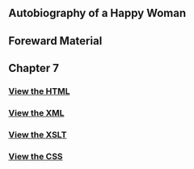 ## Autobiography of a Happy Woman

## Foreward Material

## Chapter 7
### [View the HTML](https://github.com/smmcentee2/Autobiography-of-a-Happy-Woman/blob/deedafa49c08021961bcbec6300a57b666da238a/Chapter7.html)
### [View the XML](https://github.com/smmcentee2/Autobiography-of-a-Happy-Woman/blob/6dc216bf5598a65aca951cad19cb9f768b6dcec8/Chapter7.xml) 
### [View the XSLT](https://github.com/smmcentee2/Autobiography-of-a-Happy-Woman/blob/6dc216bf5598a65aca951cad19cb9f768b6dcec8/HappyWomanNew.xsl)
### [View the CSS](https://github.com/smmcentee2/Autobiography-of-a-Happy-Woman/blob/6dc216bf5598a65aca951cad19cb9f768b6dcec8/happy_woman.css)
